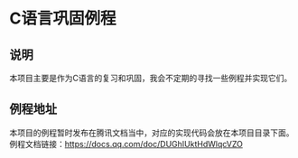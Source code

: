 # C语言巩固例程
## 说明
本项目主要是作为C语言的复习和巩固，我会不定期的寻找一些例程并实现它们。
## 例程地址
本项目的例程暂时发布在腾讯文档当中，对应的实现代码会放在本项目目录下面。  
例程文档链接：https://docs.qq.com/doc/DUGhIUktHdWlqcVZO
